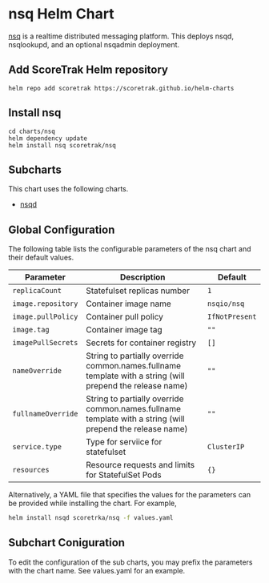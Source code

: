 # nsq Helm Chart

[nsq](https://nsq.io/) is a realtime distributed messaging platform. This deploys nsqd, nsqlookupd, and an optional nsqadmin deployment.

## Add ScoreTrak Helm repository

```console
helm repo add scoretrak https://scoretrak.github.io/helm-charts
```

## Install nsq

```console
cd charts/nsq
helm dependency update
helm install nsq scoretrak/nsq
```

## Subcharts

This chart uses the following charts. 

- [nsqd](./charts/nsqd)

## Global Configuration

The following table lists the configurable parameters of the nsq chart and their default values.

| Parameter                        | Description                                                                                                         | Default        |
| -------------------------------- | ------------------------------------------------------------------------------------------------------------------- | -------------- |
| `replicaCount`                   | Statefulset replicas number                                                                                          | `1`            |
| `image.repository`               | Container image name                                                                                                | `nsqio/nsq`    |
| `image.pullPolicy`               | Container pull policy                                                                                               | `IfNotPresent` |
| `image.tag`                      | Container image tag                                                                                                 | `""`           |
| `imagePullSecrets`               | Secrets for container registry                                                                                      | `[]`           |
| `nameOverride`                   | String to partially override common.names.fullname template with a string (will prepend the release name)           | `""`           |
| `fullnameOverride`               | String to partially override common.names.fullname template with a string (will prepend the release name)           | `""`           |
| `service.type`                   | Type for serviice for statefulset                                                                                   | `ClusterIP`    |
| `resources`                      | Resource requests and limits for StatefulSet Pods                                                                   | `{}`           |

Alternatively, a YAML file that specifies the values for the parameters can be provided while installing the chart. For example,

```bash
helm install nsqd scoretrka/nsq -f values.yaml
```

## Subchart Coniguration

To edit the configuration of the sub charts, you may prefix the parameters with the chart name. See values.yaml for an example.
